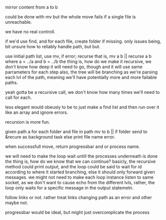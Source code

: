 mirror content from a to b

could be done with mv
but the whole move fails if a single file is unreachable.

we have no real controll.

if we'd use find, and for each file, create folder if missing.
only issues being, bit unsure how to reliably handle path, but but.

use initial path list, use mv, if error; recurse 
that is, 
        mv a b || recurse a b
          where 
            a = ../a and 
            b = ../b
the thing is, how do we make it recursive, we don't know how deep it will need to go, 
though and it will use same parrameters for each step
also, the tree will be branching as we're parsing each lvl of the path, 
meaning we'll have potentially more and more failable paths.

yeah gotta be a recursive call, we don't know how many times we'll need to call for each.

less elegant would obeusly to be to just make a find list and then run over it like an array and 
ignore errors.

recursion is more fun.


given path a
  for each folder and file in path
    mv to b
      || if folder send to &recure as background task
          else print file name error.
       
 when successfull move, return progressbar and or process name.
 
 we will need to make the loop wait untill the processes underneath is done
 the thing is, how do we know that we can continue?
 basicly, the recursive method could print output, and the loop could be said to wait for 
 id according to where it started branching, else it should only forward given messages.
 we might not need to make each loop instance listen to same socket, as we don't want to cause echo 
 from the different lvls, rather, the loop only waits for a specific message in the output statemetn.
 
            
 follow links or not.
        rather treat links changing path as an error and other maybe not.
  
 progressbar would be ideal, but might just overcomplicate the process
            
